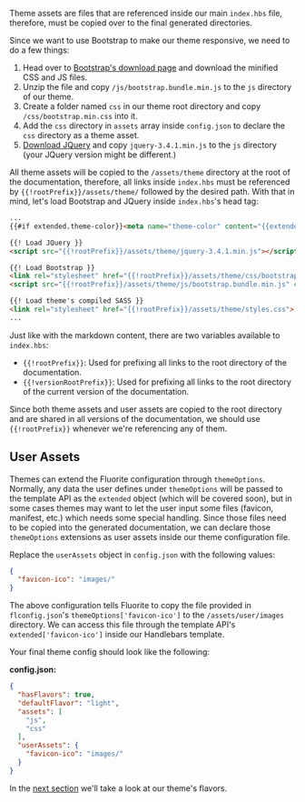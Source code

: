Theme assets are files that are referenced inside our main `index.hbs` file, therefore, must be copied over to the final generated directories.

Since we want to use Bootstrap to make our theme responsive, we need to do a few things:
  1. Head over to [Bootstrap's download page](https://getbootstrap.com/docs/4.3/getting-started/download/) and download the minified CSS and JS files.
  2. Unzip the file and copy `/js/bootstrap.bundle.min.js` to the `js` directory of our theme.
  3. Create a folder named `css` in our theme root directory and copy `/css/bootstrap.min.css` into it.
  4. Add the `css` directory in `assets` array inside `config.json` to declare the `css` directory as a theme asset.
  5. [Download JQuery](https://jquery.com/download/) and copy `jquery-3.4.1.min.js` to the `js` directory (your JQuery version might be different.)

All theme assets will be copied to the `/assets/theme` directory at the root of the documentation, therefore, all links inside `index.hbs` must be referenced by `{{!rootPrefix}}/assets/theme/` followed by the desired path. With that in mind, let's load Bootstrap and JQuery inside `index.hbs`'s head tag:

```html
...
{{#if extended.theme-color}}<meta name="theme-color" content="{{extended.theme-color}}">{{/if}}

{{! Load JQuery }}
<script src="{{!rootPrefix}}/assets/theme/jquery-3.4.1.min.js"></script>

{{! Load Bootstrap }}
<link rel="stylesheet" href="{{!rootPrefix}}/assets/theme/css/bootstrap.min.css">
<script src="{{!rootPrefix}}/assets/theme/js/bootstrap.bundle.min.js" charset="utf-8"></script>

{{! Load theme's compiled SASS }}
<link rel="stylesheet" href="{{!rootPrefix}}/assets/theme/styles.css">
...
```

Just like with the markdown content, there are two variables available to `index.hbs`:
  - `{{!rootPrefix}}`: Used for prefixing all links to the root directory of the documentation.
  - `{{!versionRootPrefix}}`: Used for prefixing all links to the root directory of the current version of the documentation.

Since both theme assets and user assets are copied to the root directory and are shared in all versions of the documentation, we should use `{{!rootPrefix}}` whenever we're referencing any of them.

## User Assets

Themes can extend the Fluorite configuration through `themeOptions`. Normally, any data the user defines under `themeOptions` will be passed to the template API as the `extended` object (which will be covered soon), but in some cases themes may want to let the user input some files (favicon, manifest, etc.) which needs some special handling. Since those files need to be copied into the generated documentation, we can declare those `themeOptions` extensions as user assets inside our theme configuration file.

Replace the `userAssets` object in `config.json` with the following values:
```json
{
  "favicon-ico": "images/"
}
```

The above configuration tells Fluorite to copy the file provided in `flconfig.json`'s `themeOptions['favicon-ico']` to the `/assets/user/images` directory. We can access this file through the template API's `extended['favicon-ico']` inside our Handlebars template.

Your final theme config should look like the following:

**config.json:**
```json
{
  "hasFlavors": true,
  "defaultFlavor": "light",
  "assets": [
    "js",
    "css"
  ],
  "userAssets": {
    "favicon-ico": "images/"
  }
}
```

In the [next section]({{versionRootPrefix}}/themes/creating-a-new-theme/theme-flavors) we'll take a look at our theme's flavors.
